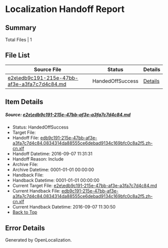 # <a name='report-top'></a> Localization Handoff Report

## Summary
 Total Files | 1

## File List
 Source File | Status | Details 
 ----------- | ------ | ------- 
 [e2e\edb9c191-215e-47bb-af3e-a3fa7c7d4c84.md](https://github.com/OpenLocalizationTestOrg/ol-test0/blob/e38581fc9b0cf3c7f1ecfa2bbc12ae6ebcabeb72/e2e/edb9c191-215e-47bb-af3e-a3fa7c7d4c84.md) | HandedOffSuccess | [Details](#62d91bf21ec7c29dba91f8574bb17c871938d0061)

## Item Details
##### <a name='62d91bf21ec7c29dba91f8574bb17c871938d0061'></a> Source: [e2e\edb9c191-215e-47bb-af3e-a3fa7c7d4c84.md](https://github.com/OpenLocalizationTestOrg/ol-test0/blob/e38581fc9b0cf3c7f1ecfa2bbc12ae6ebcabeb72/e2e/edb9c191-215e-47bb-af3e-a3fa7c7d4c84.md)
* Status: HandedOffSuccess
* Target File: 
* Handoff File: [edb9c191-215e-47bb-af3e-a3fa7c7d4c84.0834314da88555ce6debad9134c169bfc0c8a2f5.zh-cn.xlf](https://github.com/OpenLocalizationTestOrg/ol-test0-handoff/blob/3c235ac0a8ba75f171b3944554238b2a20c10194/ol-handoff/OpenLocalizationTestOrg/ol-test0-zhcn/ci/ht/edb9c191-215e-47bb-af3e-a3fa7c7d4c84.0834314da88555ce6debad9134c169bfc0c8a2f5.zh-cn.xlf)
* Handoff Datetime: 2016-09-07 11:31:31
* Handoff Reason: Include
* Archive File: 
* Archive Datetime: 0001-01-01 00:00:00
* Handback File: 
* Handback Datetime: 0001-01-01 00:00:00
* Current Target File: [e2e\edb9c191-215e-47bb-af3e-a3fa7c7d4c84.md](https://github.com/OpenLocalizationTestOrg/ol-test0-zhcn/blob/5c90046a2ac65833750dc68be348743f3bbdc300/e2e/edb9c191-215e-47bb-af3e-a3fa7c7d4c84.md)
* Current Handback File: [edb9c191-215e-47bb-af3e-a3fa7c7d4c84.0834314da88555ce6debad9134c169bfc0c8a2f5.zh-cn.xlf](https://github.com/OpenLocalizationTestOrg/ol-test0-handback/blob/0f0d8ebd464b1bc86b6e6f8daa7de97029205c67/ol-handback/OpenLocalizationTestOrg/ol-test0-zhcn/ci/ht/edb9c191-215e-47bb-af3e-a3fa7c7d4c84.0834314da88555ce6debad9134c169bfc0c8a2f5.zh-cn.xlf)
* Current Handback Datetime: 2016-09-07 11:30:50
* [Back to Top](#report-top)


## Error Details

Generated by OpenLocalization.
